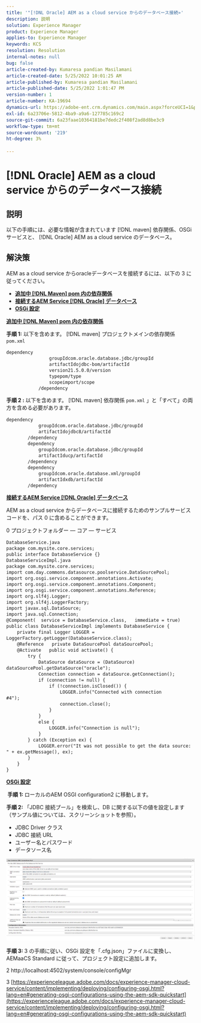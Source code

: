 ```yaml
---
title: '"[!DNL Oracle] AEM as a cloud service からのデータベース接続»'
description: 説明
solution: Experience Manager
product: Experience Manager
applies-to: Experience Manager
keywords: KCS
resolution: Resolution
internal-notes: null
bug: false
article-created-by: Kumaresa pandian Masilamani
article-created-date: 5/25/2022 10:01:25 AM
article-published-by: Kumaresa pandian Masilamani
article-published-date: 5/25/2022 1:01:47 PM
version-number: 1
article-number: KA-19694
dynamics-url: https://adobe-ent.crm.dynamics.com/main.aspx?forceUCI=1&pagetype=entityrecord&etn=knowledgearticle&id=69414ca1-11dc-ec11-a7b6-0022480b073d
exl-id: 6a23706e-5812-4ba9-a9a6-127785c169c2
source-git-commit: 6a23faae10364181be7dedc2f408f2ad8d8be3c9
workflow-type: tm+mt
source-wordcount: '219'
ht-degree: 3%

---
```


# [!DNL Oracle] AEM as a cloud service からのデータベース接続

## 説明


以下の手順には、必要な情報が含まれています [!DNL maven] 依存関係、OSGi サービスと、 [!DNL Oracle] AEM as a cloud service のデータベース。


## 解決策


AEM as a cloud service からoracleデータベースを接続するには、以下の 3 に従ってください。

- <u><b>追加中 [!DNL Maven] pom 内の依存関係</b></u>
- <u><b>接続するAEM Service [!DNL Oracle] データベース</b></u>
- <u><b>OSGi 設定</b></u>


<u><b>追加中 [!DNL Maven] pom 内の依存関係</b></u>

<b>手順 1:</b> 以下を含めます。 [!DNL maven] プロジェクトメインの依存関係 `pom.xml`

```
dependency
                groupIdcom.oracle.database.jdbc/groupId
                artifactIdojdbc-bom/artifactId
                version21.5.0.0/version
                typepom/type
                scopeimport/scope
            /dependency
```

<b>手順 2 : </b>以下を含めます。 [!DNL maven] 依存関係 `pom.xml` 」と「すべて」の両方を含める必要があります。

```
dependency
            groupIdcom.oracle.database.jdbc/groupId
            artifactIdojdbc8/artifactId
        /dependency
        dependency
            groupIdcom.oracle.database.jdbc/groupId
            artifactIducp/artifactId
        /dependency
        dependency
            groupIdcom.oracle.database.xml/groupId
            artifactIdxdb/artifactId
        /dependency
```

<u><b>接続するAEM Service [!DNL Oracle] データベース</b></u>

AEM as a cloud service からデータベースに接続するためのサンプルサービスコードを、パス 0 に含めることができます。

0 プロジェクトフォルダー — コア — サービス

```
DatabaseService.java
package com.mysite.core.services; 
public interface DatabaseService {}
DatabaseServiceImpl.java
package com.mysite.core.services; 
import com.day.commons.datasource.poolservice.DataSourcePool;
import org.osgi.service.component.annotations.Activate;
import org.osgi.service.component.annotations.Component;
import org.osgi.service.component.annotations.Reference;
import org.slf4j.Logger;
import org.slf4j.LoggerFactory; 
import javax.sql.DataSource;
import java.sql.Connection; 
@Component(  service = DatabaseService.class,   immediate = true) public class DatabaseServiceImpl implements DatabaseService {   
    private final Logger LOGGER = LoggerFactory.getLogger(DatabaseService.class);   
    @Reference   private DataSourcePool dataSourcePool;   
    @Activate   public void activate() {     
        try {      
            DataSource dataSource = (DataSource) dataSourcePool.getDataSource("oracle");      
            Connection connection = dataSource.getConnection();       
            if (connection != null) {        
                if (!connection.isClosed()) {          
                    LOGGER.info("Connected with connection #4");          
                    connection.close();        
                }      
            }      
            else {        
                LOGGER.info("Connection is null");      
            }    
        } catch (Exception ex) {      
            LOGGER.error("It was not possible to get the data source: " + ex.getMessage(), ex);    
        }  
    }
}
```

<u><b>OSGi 設定</b></u>

<b> 手順 1: </b>ローカルのAEM OSGI configuration2 に移動します。

<b>手順 2: </b>「JDBC 接続プール」を検索し、DB に関する以下の値を設定します（サンプル値については、スクリーンショットを参照）。

- JDBC Driver クラス
- JDBC 接続 URL
- ユーザー名とパスワード
- データソース名


![](assets/265e1a49-24dc-ec11-a7b6-0022480b073d.png)

<b>手順 3: </b>3 の手順に従い、OSGi 設定を「.cfg.json」ファイルに変換し、AEMaaCS Standard に従って、プロジェクト設定に追加します。

2 http://localhost:4502/system/console/configMgr

3 [https://experienceleague.adobe.com/docs/experience-manager-cloud-service/content/implementing/deploying/configuring-osgi.html?lang=en#generating-osgi-configurations-using-the-aem-sdk-quickstart](https://experienceleague.adobe.com/docs/experience-manager-cloud-service/content/implementing/deploying/configuring-osgi.html?lang=en#generating-osgi-configurations-using-the-aem-sdk-quickstart)

